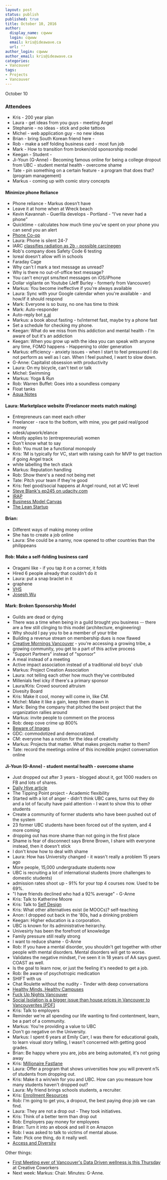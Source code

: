 ```yaml
---
layout: post
status: publish
published: true
title: October 10, 2016 
author:
  display_name: cqwww
  login: cqwww
  email: kris@ideawave.ca
  url: ‘’
author_login: cqwww
author_email: kris@ideawave.ca
categories:
- Vancouver
tags:
- Projects
- Vancouver
---
```


October 10

### Attendees

* Kris - 200 year plan
* Laura - get ideas from you guys - meeting Angel
* Stephanie - no ideas - stick and poke tattoos
* Michel - web application guy - no new ideas
* Brian - bring South Korean friend here - 
* Rob - make a self folding business card - most fun job 
* Mark - How to transition from broken/old sponsorship model 
* Keegan - Student - 
* Ji-Youn (G-Anne) - Becoming famous online for being a college dropout from UBC - student mental health - overcome shame
* Tate - pin something on a certain feature - a program that does that? (program management)
* Markus - coming up with comic story concepts

#### Minimize phone Reliance
* Phone reliance - Markus doesn’t have
* Leave it at home when at Wreck beach
* Kevin Kavannah - Guerllla develops - Portland - “I’ve never had a phone”
* Quicktime - calculates how much time you’ve spent on your phone
you can send you an alert
* [Phone Co-op](http://www.adweek.com/adfreak/always-your-phone-restaurants-these-2-brands-really-want-you-stop-169958)
* Laura: Phone is silent 24-7
* IARC [classifies radiation as 2b - possible carcinegen](http://www.iarc.fr/en/media-centre/pr/2011/pdfs/pr208_E.pdf)
* Rob's company does Safety Code 6 testing
* Isreal doesn't allow wifi in schools
* Faraday Cage
* Why can't I mark a text message as unread?
* Why is there no out-of-office text message?
* You can't encrypt sms/text messages on iOS/iPhone
* Dollar vigilante on Youtube (Jeff Burley - formerly from Vancouver)
* Markus: You become ineffective if you're always available
* Laura: Sync with your Google calendar when you're available - and how/if it should respond
* Mark: Everyone is so busy, no one has time to think
* Mark: Auto-responder
* Auto-reply bot [x.ai](https://x.ai/)
* Markus: a book about fasting - tv/internet fast, maybe try a phone fast
* Set a schedule for checking my phone. 
* Keegan: What do we miss from this addiction and mental health - I'm aware of but it's an addiction
* Keegan: When you grow up with the idea you can speak with anyone any time, FOMO happens - Happening to older generation
* Markus: efficiency - anxiety issues - when I start to feel pressured I do not perform as well as I can. When I feel pushed, I want to slow down. 
* G-Anne: Capitalist obsession with productivity
* Laura: On my bicycle, can't text or talk 
* Michel: Swimming
* Markus: Yoga & Run
* Rob: Warren Buffet: Goes into a soundless company
* Float tanks
* [Aqua Notes](http://www.myaquanotes.com/)

#### Laura: Marketplace website (Freelancer meets match making)

* Entrepreneurs can meet each other
* Freelancer - race to the bottom, with mine, you get paid real/good money
* odesk/upwork/elance
* Mostly applies to (entrepreneurial) women
* Don't know what to say 
* Rob: You must be a functional monopoly
* Kris: 1M is typically for VC, start with raising cash for MVP to get traction if going Angel track
* white labelling the tech stack 
* Markus: Reputation handling
* Rob: Show there's a need not being met
* Tate: Pitch your team if they're good
* Kris: feel good/social happens at Angel round, not at VC level
* [Steve Blank's ep245 on udacity.com](https://www.udacity.com/course/how-to-build-a-startup--ep245)
* [IRAP](http://www.nrc-cnrc.gc.ca/eng/irap/index.html)
* [Business Model Canvas](https://strategyzer.com/canvas/business-model-canvas)
* [The Lean Startup](http://theleanstartup.com/)

#### Brian:  

* Different ways of making money online
* She has to create a job online
* Laura: She could be a nanny, now opened to other countries than the philippeans


#### Rob: Make a self-folding business card
* Oragami like - if you tap it on a corner, it folds
* Hired 6 people already that couldn't do it
* Laura: put a snap braclet in it
* graphene 
* [VHS](https://vanhack.ca/) 
* [Joseph Wu](http://www.origami.as/home.html)

#### Mark: Broken Sponsorship Model
* Guilds are dead or dying
* There was a time when being in a guild brought you business -- there are a few still clinging to this model (architecture, engineering)
* Why should I pay you to be a member of your tribe
* Building a revenue stream on membership dues is now flawed
* [Creative Mornings Vancouver](https://creativemornings.com/cities/van) - you're accessing a growing tribe, a growing community, you get to a part of this active process
* "Support Partners" instead of "sponsor"
* A meal instead of a meeting
* Active impact association instead of a traditional old boys' club
* Markus: Project Creation Association 
* Laura: not telling each other how much they've contributed
* Millenials feel icky if there's a primary sponsor
* Laura/Kris: Crowd sourced altruism 
* Divesity Board 
* Kris: Make it cool, money will come in, like CM. 
* Michel: Make it like a gain, keep them drawn in
* Mark: Being the company that pitched the best project that the organization rallies around
* Markus: invite people to comment on the process 
* Rob: deep cove crime up 800%
* [Beware of Images](http://www.bewareofimages.com/)
* GDC: commodotized and democratized. 
* CM: everyone has a notion for the idea of creativity
* Markus: Projects that matter. What makes projects matter to them?
* Tate: record the meetings online of this incredible project conversation online

#### Ji-Youn (G-Anne) - student mental health - overcome shame
* Just dropped out after 3 years - blogged about it, got 1000 readers on FB and lots of shares. 
* [Daily Hive article](http://dailyhive.com/vancouver/why-mental-health-matters-for-students)
* The Tipping Point project - Academic flexibility 
* Started with a lot of anger - didn't think UBC cares, turns out they do and a lot of faculty have paid attention - I want to show this to other students
* Create a community of former students who have been pushed out of the system
* 23 former UBC students have been forced out of the system, and 4 more coming
* dropping out has more shame than not going in the first place
* Shame is fear of disconnect says Brene Brown, I share with everyone instead, then it doesn't stick
* I don't know how to deal with shame
* Laura: How has University changed - it wasn't really a problem 15 years ago
* More people, 15,000 undergraduate students now
* UBC is recruiting a lot of international students (more challenges to domestic students)
* admission rates shoot up - 91% for your top 4 courses now. Used to be 69%. 
* "I have friends declined who had a 92% average" - G-Anne
* Kris: Talk to Katherine Moore 
* Kris: Talk to [Self Design](http://selfdesign.org/)
* Kris: What other alternatives exist (ie MOOCs)? self-teaching
* Anon: I dropped out back in the '80s, had a drinking problem
* Keegan: Higher education is a corporation. 
* UBC is known for its administrative heirarchy.
* Univesirty has been the forefront of knowledge
* Family pressure still really strong 
* I want to reduce shame - G-Anne
* Rob: If you have a mental disorder, you shouldn't get together with other people with mental disorders. Mental disorders will get to worse. 
* Validates the negative mindset, I've seen it in 18 years of AA says guest. COAST as well. 
* Is the goal to learn now, or just the feeling it's needed to get a job. 
* Rob: Be aware of psychotropic medication
* SHIFT with us
* Chat Roulette without the nudity - Tinder with deep conversations
* [Healthy Minds, Healthy Campuses](https://healthycampuses.ca/)
* [Fuck Up Nights Vancouver](https://www.facebook.com/FUNightsVancouver/)
* [Social Isolation is a bigger issue than house prices in Vancouver to Vancouverites [PDF]](https://www.vancouverfoundation.ca/sites/default/files/documents/VanFdn-SurveyResults-Report.pdf)
* Kris: Talk to employers
* Reminder we're all spending our life wanting to find contentment, learn, be a part of a community. 
* Markus: You're providing a value to UBC
* Don't go negative on the University. 
* Markus: I spent 6 years at Emily Carr, I was there for educational goals, to learn visual story telling, I wasn't concerned with getting good grades.
* Brian: Be happy where you are, jobs are being automated, it's not going away
* Kris: [Millionaire Fastlane](https://www.amazon.ca/Millionaire-Fastlane-Crack-Wealth-Lifetime/dp/0984358102)
* Laura: Offer a program that shows universities how you will prevent n% of students from dropping out. 
* Kris: Make it a win/win for you and UBC. How can you measure how many students haven't dropped out? 
* Laura: My friend brings schools students, a recruiter. 
* Kris: [Enrollment Resources](http://enrollmentresources.com/)
* Rob: I'm going to get you, a dropout, the best paying drop job we can find. 
* Laura: They are not a drop out - They took initiatives. 
* Kris: Think of a better term than drop out
* Rob: Employers pay money for employees
* Brian: Turn it into an ebook and sell it on Amazon
* Rob: I was asked to talk to victims of mental abuse. 
* Tate: Pick one thing, do it really well. 
* [Access and Diversity](http://students.ubc.ca/about/access)

Other things:

* [First Meeting ever of Vancouver's Data Driven wellness is this Thursday](https://www.meetup.com/DataDrivenWellness/events/234650348/) at Creative Coworkers 
* Next week: Markus: Chair. Minutes: G-Anne.







